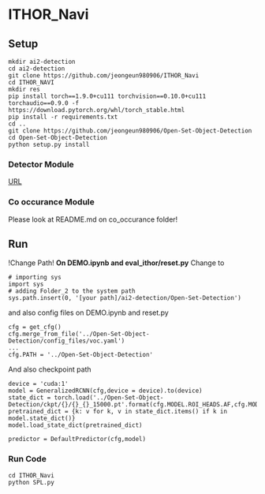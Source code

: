 # ITHOR_Navi

## Setup
```
mkdir ai2-detection
cd ai2-detection
git clone https://github.com/jeongeun980906/ITHOR_Navi
cd ITHOR_NAVI
mkdir res
pip install torch==1.9.0+cu111 torchvision==0.10.0+cu111 torchaudio==0.9.0 -f https://download.pytorch.org/whl/torch_stable.html
pip install -r requirements.txt
cd ..
git clone https://github.com/jeongeun980906/Open-Set-Object-Detection
cd Open-Set-Object-Detection
python setup.py install
```

### Detector Module
[URL](https://github.com/jeongeun980906/Open-Set-Object-Detection)

### Co occurance Module
Please look at README.md on co_occurance folder! 

## Run
!Change Path!
**On DEMO.ipynb and eval_ithor/reset.py**
Change to
```
# importing sys
import sys
# adding Folder_2 to the system path
sys.path.insert(0, '[your path]/ai2-detection/Open-Set-Detection')
```

and also config files on DEMO.ipynb and reset.py

```
cfg = get_cfg()
cfg.merge_from_file('../Open-Set-Object-Detection/config_files/voc.yaml')
...
cfg.PATH = '../Open-Set-Object-Detection'
```
And also checkpoint path

```
device = 'cuda:1'
model = GeneralizedRCNN(cfg,device = device).to(device)
state_dict = torch.load('../Open-Set-Object-Detection/ckpt/{}/{}_{}_15000.pt'.format(cfg.MODEL.ROI_HEADS.AF,cfg.MODEL.SAVE_IDX,MODEL_NAME),map_location=device)
pretrained_dict = {k: v for k, v in state_dict.items() if k in model.state_dict()}
model.load_state_dict(pretrained_dict)

predictor = DefaultPredictor(cfg,model)
```
### Run Code
```
cd ITHOR_Navi
python SPL.py
```
